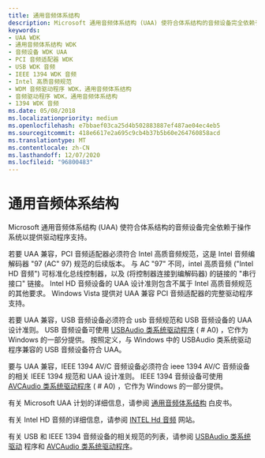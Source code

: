 ```yaml
---
title: 通用音频体系结构
description: Microsoft 通用音频体系结构 (UAA) 使符合体系结构的音频设备完全依赖于操作系统以提供驱动程序支持。
keywords:
- UAA WDK
- 通用音频体系结构 WDK
- 音频设备 WDK UAA
- PCI 音频适配器 WDK
- USB WDK 音频
- IEEE 1394 WDK 音频
- Intel 高质音频规范
- WDM 音频驱动程序 WDK，通用音频体系结构
- 音频驱动程序 WDK，通用音频体系结构
- 1394 WDK 音频
ms.date: 05/08/2018
ms.localizationpriority: medium
ms.openlocfilehash: e7bbaef03ca25d4b502883887ef487ae04ec4eb5
ms.sourcegitcommit: 418e6617e2a695c9cb4b37b5b60e264760858acd
ms.translationtype: MT
ms.contentlocale: zh-CN
ms.lasthandoff: 12/07/2020
ms.locfileid: "96800483"
---
```

# <a name="universal-audio-architecture"></a>通用音频体系结构

Microsoft 通用音频体系结构 (UAA) 使符合体系结构的音频设备完全依赖于操作系统以提供驱动程序支持。

若要 UAA 兼容，PCI 音频适配器必须符合 Intel 高质音频规范，这是 Intel 音频编解码器 "97 (AC" 97) 规范的后续版本。 与 AC "97" 不同，intel 高质音频 ("Intel HD 音频") 可标准化总线控制器，以及 (将控制器连接到编解码器) 的链接的 "串行接口" 链接。 Intel HD 音频设备的 UAA 设计准则包含不属于 Intel 高质音频规范的其他要求。 Windows Vista 提供对 UAA 兼容 PCI 音频适配器的完整驱动程序支持。

若要 UAA 兼容，USB 音频设备必须符合 usb 音频规范和 USB 音频设备的 UAA 设计准则。 USB 音频设备可使用 [USBAudio 类系统驱动程序](kernel-mode-wdm-audio-components.md#usbaudio_class_system_driver) ( # A0) ，它作为 Windows 的一部分提供。 按照定义，与 Windows 中的 USBAudio 类系统驱动程序兼容的 USB 音频设备符合 UAA。

要与 UAA 兼容，IEEE 1394 AV/C 音频设备必须符合 ieee 1394 AV/C 音频设备的相关 IEEE 1394 规范和 UAA 设计准则。 IEEE 1394 音频设备可使用 [AVCAudio 类系统驱动程序](kernel-mode-wdm-audio-components.md#avcaudio_class_system_driver) ( # A0) ，它作为 Windows 的一部分提供。

有关 Microsoft UAA 计划的详细信息，请参阅 [通用音频体系结构](/previous-versions/windows/hardware/design/dn640534(v=vs.85)) 白皮书。

有关 Intel HD 音频的详细信息，请参阅 [INTEL Hd 音频](https://www.intel.com/content/www/us/en/standards/intel-standards-and-initiatives.html) 网站。

有关 USB 和 IEEE 1394 音频设备的相关规范的列表，请参阅 [USBAudio 类系统驱动](kernel-mode-wdm-audio-components.md#usbaudio_class_system_driver) 程序和 [AVCAudio 类系统驱动程序](kernel-mode-wdm-audio-components.md#avcaudio_class_system_driver)。
